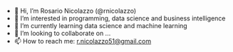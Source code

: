 - 👋 Hi, I’m Rosario Nicolazzo (@rnicolazzo)
- 👀 I’m interested in programming, data science and business intelligence
- 🌱 I’m currently learning data science and machine learning
- 💞️ I’m looking to collaborate on ...
- 📫 How to reach me: r.nicolazzo51@gmail.com

<!---
rnicolazzo/rnicolazzo is a ✨ special ✨ repository because its `README.md` (this file) appears on your GitHub profile.
You can click the Preview link to take a look at your changes.
--->
